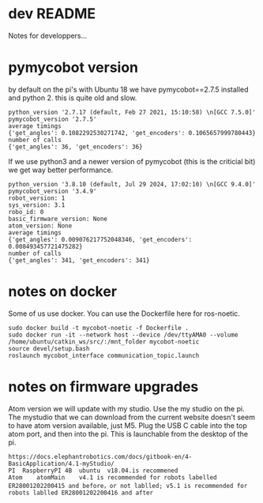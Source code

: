 # dev README

Notes for developpers...

# pymycobot version
by default on the pi's with Ubuntu 18 we have pymycobot==2.7.5 installed and python 2.
this is quite old and slow.

```
python_version '2.7.17 (default, Feb 27 2021, 15:10:58) \n[GCC 7.5.0]'
pymycobot_version '2.7.5'
average timings
{'get_angles': 0.1082292530271742, 'get_encoders': 0.1065657999780443}
number of calls
{'get_angles': 36, 'get_encoders': 36}
```

If we use python3 and a newer version of pymycobot (this is the criticial bit) we get way better performance.
```
python_version '3.8.10 (default, Jul 29 2024, 17:02:10) \n[GCC 9.4.0]'
pymycobot_version '3.4.9'
robot_version: 1
sys_version: 3.1
robo_id: 0
basic_firmware_version: None
atom_version: None
average timings
{'get_angles': 0.009076217752048346, 'get_encoders': 0.008493457721475282}
number of calls
{'get_angles': 341, 'get_encoders': 341}
```

# notes on docker

Some of us use docker. You can use the Dockerfile here for ros-noetic.

```
sudo docker build -t mycobot-noetic -f Dockerfile .
sudo docker run -it --network host --device /dev/ttyAMA0 --volume /home/ubuntu/catkin_ws/src/:/mnt_folder mycobot-noetic
source devel/setup.bash
roslaunch mycobot_interface communication_topic.launch
```

# notes on firmware upgrades
Atom version we will update with my studio. Use the my studio on the pi. The mystudio that we can download from the current website doesn't seem to have atom version available, just M5. Plug the USB C cable into the top atom port, and then into the pi. This is launchable from the desktop of the pi.

```
https://docs.elephantrobotics.com/docs/gitbook-en/4-BasicApplication/4.1-myStudio/
PI	RaspberryPI 4B	ubuntu	v18.04.is recommened
Atom	atomMain	v4.1 is recommended for robots labelled ER28001202200415 and before，or not lablled; v5.1 is recommended for robots lablled ER28001202200416 and after
```